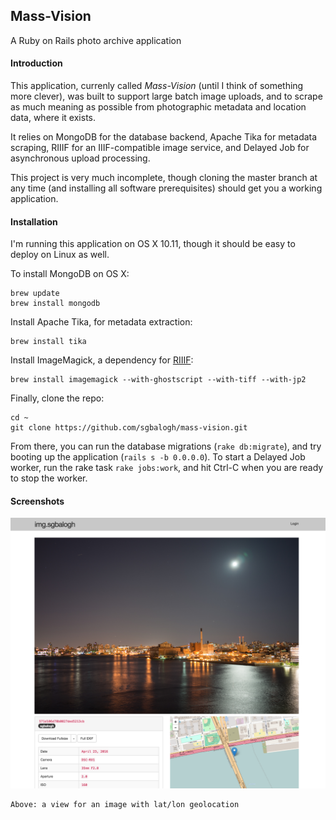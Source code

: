 ## Mass-Vision
A Ruby on Rails photo archive application

#### Introduction
This application, currenly called *Mass-Vision* (until I think of something more clever), was built to support large batch image uploads, and to scrape as much meaning as possible from photographic metadata and location data, where it exists.

It relies on MongoDB for the database backend, Apache Tika for metadata scraping, RIIIF for an IIIF-compatible image service, and Delayed Job for asynchronous upload processing.

This project is very much incomplete, though cloning the master branch at any time (and installing all software prerequisites) should get you a working application.

#### Installation

I'm running this application on OS X 10.11, though it should be easy to deploy on Linux as well.


To install MongoDB on OS X:

```
brew update
brew install mongodb
```
Install Apache Tika, for metadata extraction:

```
brew install tika
```

Install ImageMagick, a dependency for [RIIIF](https://github.com/curationexperts/riiif):

```
brew install imagemagick --with-ghostscript --with-tiff --with-jp2
```
Finally, clone the repo:

```
cd ~
git clone https://github.com/sgbalogh/mass-vision.git
```

From there, you can run the database migrations (`rake db:migrate`), and try booting up the application (`rails s -b 0.0.0.0`). To start a Delayed Job worker, run the rake task `rake jobs:work`, and hit Ctrl-C when you are ready to stop the worker.

#### Screenshots

![Simple photo view](https://raw.githubusercontent.com/sgbalogh/mass-vision/master/screenshots/simple_viewer.png)
```
Above: a view for an image with lat/lon geolocation
```
